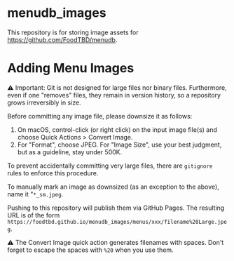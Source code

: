 # menudb_images

This repository is for storing image assets for https://github.com/FoodTBD/menudb.


# Adding Menu Images

⚠️ Important: Git is not designed for large files nor binary files. Furthermore, even if one "removes" files, they remain in version history, so a repository grows irreversibly in size.

Before committing any image file, please downsize it as follows:

1. On macOS, control-click (or right click) on the input image file(s) and choose Quick Actions > Convert Image.
1. For "Format", choose JPEG. For "Image Size", use your best judgment, but as a guideline, stay under 500K.

To prevent accidentally committing very large files, there are `gitignore` rules to enforce this procedure.

To manually mark an image as downsized (as an exception to the above), name it "`*_sm.jpeg`.

Pushing to this repository will publish them via GitHub Pages. The resulting URL is of the form `https://foodtbd.github.io/menudb_images/menus/xxx/filename%20Large.jpeg`.

⚠️ The Convert Image quick action generates filenames with spaces. Don't forget to escape the spaces with `%20` when you use them.